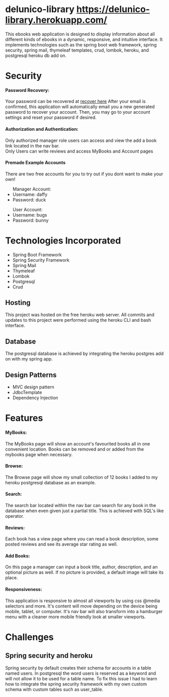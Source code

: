 # delunico-library https://delunico-library.herokuapp.com/
This ebooks web application is designed to display information about all different kinds of ebooks in a dynamic, responsive, and intuitive interface. It implements technologies such as the spring boot web framework, spring security, spring mail, thymeleaf templates, crud, lombok, heroku, and postgresql heroku db add on.
  
# Security
#### Password Recovery: ####
Your password can be recovered at <a href = "https://delunico-library.herokuapp.com/recover-account">recover here</a> After your email is confirmed, this application will automatically email you a new generated password to recover your account. Then, you may go to your account settings and reset your password if desired.
#### Authorization and Authentication: ####
 Only authorized manager role users can access and view the add a book link located in the nav bar.<br>
 Only Users can write reviews and access MyBooks and Account pages
 ####  Premade Example Accounts ####
 There are two free accounts for you to try out if you dont want to make your own!
<br>

<ul>
Manager Account:
  <li>Username: daffy</li>
  <li>Password: duck</li>
</ul>

<ul>
User Account:
  <li>Username: bugs</li>
  <li>Password: bunny</li>
</ul>
 
 # Technologies Incorporated
<ul>
  <li>Spring Boot Framework</li>
  <li>Spring Security Framework</li>
  <li>Spring Mail</li>
  <li>Thymeleaf</li>
  <li>Lombok</li>
  <li>Postgresql</li>
  <li>Crud</li>
</ul>

## Hosting ##
This project was hosted on the free heroku web server. All commits and updates to this project were performed using the heroku CLI and bash interface.

## Database ##
The postgresql database is achieved by integrating the heroku postgres add on with my spring app. 

## Design Patterns ##
<ul>
  <li>MVC design pattern</li>
  <li>JdbcTemplate</li>
  <li>Dependency Injection </li>
</ul>
 
# Features
#### MyBooks: ####

  The MyBooks page will show an account's favourited books all in one convenient location. Books can be removed and or added from the mybooks page when necessary.
#### Browse: ####

  The Browse page will show my small collection of 12 books I added to my heroku postgresql database as an example. 
#### Search: ####

  The search bar located within the nav bar can search for any book in the database when even given just a partial title. This is achieved with SQL's like operator.
#### Reviews: ####

  Each book has a view page where you can read a book description, some posted reviews and see its average star rating as well.
#### Add Books: ####

  On this page a manager can input a book title, author, description, and an optional picture as well. If no picture is provided, a default image will take its place. 
#### Responsiveness: ####

  This application is responsive to almost all viewports by using css @media selectors and more. It's content will move depending on the device being mobile, tablet, or computer. It's nav bar will also transform into a hamburger menu with a cleaner more mobile friendly look at smaller viewports. 

# Challenges #

## Spring security and heroku ##
Spring security by default creates their schema for accounts in a table named users. In postgresql the word users is reserved as a keyword and will not allow it to be used for a table name. To fix this issue I had to learn how to integrate the spring security framework with my own custom schema with custom tables such as user_table.  

